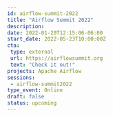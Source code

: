 ```yaml
---
id: airflow-summit-2022
title: "Airflow Summit 2022"
description: 
date: 2022-01-20T12:15:06-06:00
start_date: 2022-05-23T10:00:00Z
cta: 
 type: external
 url: https://airflowsummit.org
 text: "Check it out!"
projects: Apache Airflow
sessions:
 - airflow-summit2022
type_event: Online
draft: false
status: upcoming
---
```




